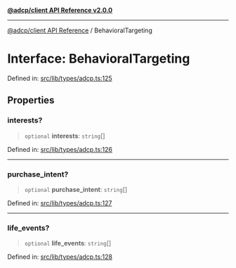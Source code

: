 [**@adcp/client API Reference v2.0.0**](../README.md)

***

[@adcp/client API Reference](../README.md) / BehavioralTargeting

# Interface: BehavioralTargeting

Defined in: [src/lib/types/adcp.ts:125](https://github.com/adcontextprotocol/adcp-client/blob/add23254eadaef025ae9fbe49b40948f459b98ff/src/lib/types/adcp.ts#L125)

## Properties

### interests?

> `optional` **interests**: `string`[]

Defined in: [src/lib/types/adcp.ts:126](https://github.com/adcontextprotocol/adcp-client/blob/add23254eadaef025ae9fbe49b40948f459b98ff/src/lib/types/adcp.ts#L126)

***

### purchase\_intent?

> `optional` **purchase\_intent**: `string`[]

Defined in: [src/lib/types/adcp.ts:127](https://github.com/adcontextprotocol/adcp-client/blob/add23254eadaef025ae9fbe49b40948f459b98ff/src/lib/types/adcp.ts#L127)

***

### life\_events?

> `optional` **life\_events**: `string`[]

Defined in: [src/lib/types/adcp.ts:128](https://github.com/adcontextprotocol/adcp-client/blob/add23254eadaef025ae9fbe49b40948f459b98ff/src/lib/types/adcp.ts#L128)

